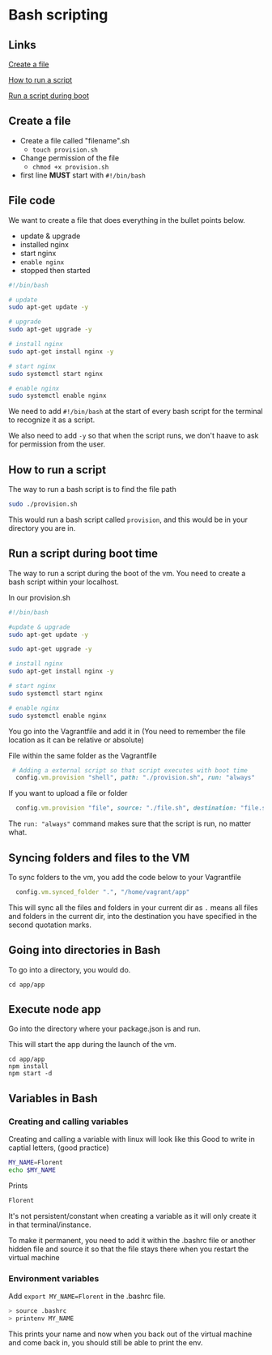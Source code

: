 # Bash scripting

## Links

[Create a file](#create-a-file)

[How to run a script](#how-to-run-a-script)

[Run a script during boot](#run-a-script-during-boot-time)

## Create a file

- Create a file called "filename".sh
  - `touch provision.sh`
- Change permission of the file
  - `chmod +x provision.sh`
- first line **MUST** start with `#!/bin/bash`


## File code

We want to create a file that does everything in the bullet points below.

- update & upgrade
- installed nginx
- start nginx
- `enable nginx`
- stopped then started

```bash
#!/bin/bash

# update
sudo apt-get update -y

# upgrade
sudo apt-get upgrade -y

# install nginx
sudo apt-get install nginx -y

# start nginx
sudo systemctl start nginx

# enable nginx
sudo systemctl enable nginx
```

We need to add `#!/bin/bash` at the start of every bash script for the terminal to recognize it as a script.

We also need to add `-y` so that when the script runs, we don't haave to ask for permission from the user.

## How to run a script

The way to run a bash script is to find the file path

```bash
sudo ./provision.sh
```

This would run a bash script called `provision`, and this would be in your directory you are in.

## Run a script during boot time

The way to run a script during the boot of the vm.
You need to create a bash script within your localhost.

In our provision.sh
```bash
#!/bin/bash

#update & upgrade
sudo apt-get update -y

sudo apt-get upgrade -y

# install nginx
sudo apt-get install nginx -y

# start nginx
sudo systemctl start nginx

# enable nginx
sudo systemctl enable nginx
```

You go into the Vagrantfile and add it in (You need to remember the file location as it can be relative or absolute)

File within the same folder as the Vagrantfile

```ruby
 # Adding a external script so that script executes with boot time
  config.vm.provision "shell", path: "./provision.sh", run: "always"
```

If you want to upload a file or folder

```ruby
  config.vm.provision "file", source: "./file.sh", destination: "file.sh", run: "always"
```

The `run: "always"` command makes sure that the script is run, no matter what.

## Syncing folders and files to the VM

To sync folders to the vm, you add the code below to your Vagrantfile

```ruby
  config.vm.synced_folder ".", "/home/vagrant/app"
```

This will sync all the files and folders in your current dir as `.` means all files and folders in the current dir, into the destination you have specified in the second quotation marks.

## Going into directories in Bash

To go into a directory, you would do.

```shell
cd app/app
```

## Execute node app

Go into the directory where your package.json is and run.

This will start the app during the launch of the vm.

```shell
cd app/app
npm install
npm start -d
```

## Variables in Bash

### Creating and calling variables

Creating and calling a variable with linux will look like this
Good to write in captial letters, (good practice)

```bash
MY_NAME=Florent
echo $MY_NAME
```

Prints
```bash
Florent
```

It's not persistent/constant when creating a variable as it will only create it in that terminal/instance.

To make it permanent, you need to add it within the .bashrc file or another hidden file and source it so that the file stays there when you restart the virtual machine

### Environment variables

Add `export MY_NAME=Florent` in the .bashrc file.

```bash
> source .bashrc
> printenv MY_NAME
```


This prints your name and now when you back out of the virtual machine and come back in, you should still be able to print the env.



